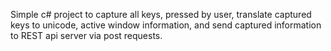 Simple c# project to capture all keys, pressed by user, translate captured keys to unicode, active window information, and send captured information to REST api server via post requests.
